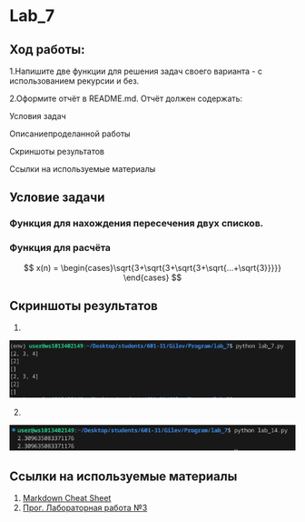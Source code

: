 # Lab_7
## Ход работы:
1.Напишите две функции для решения задач своего варианта - с использованием рекурсии и без.     

2.Оформите отчёт в README.md. Отчёт должен содержать:

Условия задач

Описаниепроделанной работы

Скриншоты результатов

Ссылки на используемые материалы

## Условие задачи 
### Функция для нахождения пересечения двух списков.

### Функция для расчёта
$$ x(n) =
 \begin{cases}\sqrt{3+\sqrt{3+\sqrt{3+\sqrt{...+\sqrt{3}}}}}
\end{cases}
$$

## Скриншоты результатов
1.
![](Q.png)

2.
![](W.png)

## Ссылки на используемые материалы
1. [Markdown Cheat Sheet](https://www.markdownguide.org/cheat-sheet/)
2. [Прог. Лабораторная работа №3](https://evil-teacher.on.fleek.co/prog_pm/lab07/)